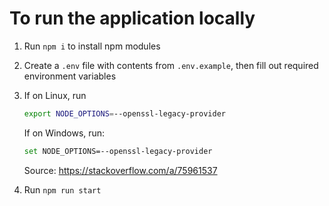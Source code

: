 # To run the application locally

1. Run `npm i` to install npm modules
2. Create a `.env` file with contents from `.env.example`, then fill out required environment variables
3. If on Linux, run 
    ```bash
    export NODE_OPTIONS=--openssl-legacy-provider
    ```
    If on Windows, run: 
    
    ```bash
    set NODE_OPTIONS=--openssl-legacy-provider
    ```
    Source: https://stackoverflow.com/a/75961537
4. Run `npm run start`